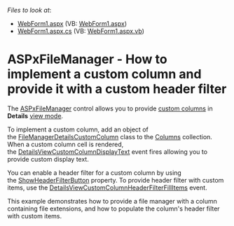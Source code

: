 <!-- default file list -->
*Files to look at*:

* [WebForm1.aspx](./CS/WebApplication1/WebForm1.aspx) (VB: [WebForm1.aspx](./VB/WebApplication1/WebForm1.aspx))
* [WebForm1.aspx.cs](./CS/WebApplication1/WebForm1.aspx.cs) (VB: [WebForm1.aspx.vb](./VB/WebApplication1/WebForm1.aspx.vb))
<!-- default file list end -->
# ASPxFileManager - How to implement a custom column and provide it with a custom header filter


<p>The <a href="http://help.devexpress.com/#AspNet/clsDevExpressWebASPxFileManagertopic">ASPxFileManager</a> control allows you to provide <a href="http://help.devexpress.com/#AspNet/CustomDocument17537">custom columns</a> in <strong>Details</strong> <a href="http://help.devexpress.com/#AspNet/CustomDocument14550">view mode</a>.</p>
<p>To implement a custom column, add an object of the <a href="http://help.devexpress.com/#AspNet/clsDevExpressWebFileManagerDetailsCustomColumntopic">FileManagerDetailsCustomColumn</a> class to the <a href="http://help.devexpress.com/#AspNet/DevExpressWebFileManagerFileListDetailsViewSettings_Columnstopic">Columns</a> collection. When a custom column cell is rendered, the <a href="http://help.devexpress.com/#AspNet/DevExpressWebASPxFileManager_DetailsViewCustomColumnDisplayTexttopic">DetailsViewCustomColumnDisplayText</a> event fires allowing you to provide custom display text.</p>
<p>You can enable a header filter for a custom column by using the <a href="http://help.devexpress.com/#AspNet/DevExpressWebFileManagerDetailsCustomColumn_ShowHeaderFilterButtontopic">ShowHeaderFilterButton</a> property. To provide header filter with custom items, use the <a href="http://help.devexpress.com/#AspNet/DevExpressWebASPxFileManager_DetailsViewCustomColumnHeaderFilterFillItemstopic">DetailsViewCustomColumnHeaderFilterFillItems</a> event.</p>
<p>This example demonstrates how to provide a file manager with a column containing file extensions, and how to populate the column's header filter with custom items.</p>

<br/>


